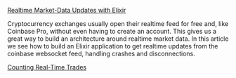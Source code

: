[Realtime Market-Data Updates with Elixir](www.poeticoding.com/realtime-market-data-updates-with-elixir)

Cryptocurrency exchanges usually open their realtime feed for free and, like Coinbase Pro, without even having to create an account. This gives us a great way to build an architecture around realtime market data. 
In this article we see how to build an Elixir application to get realtime updates from the coinbase websocket feed, handling crashes and disconnections.

[Counting Real-Time Trades](https://www.poeticoding.com/counting-realtime-trades/)
